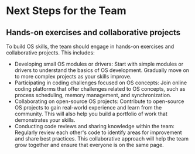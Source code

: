# Next Steps for the Team

## Hands-on exercises and collaborative projects
To build OS skills, the team should engage in hands-on exercises and collaborative projects. This includes:

- Developing small OS modules or drivers: Start with simple modules or drivers to understand the basics of OS development. Gradually move on to more complex projects as your skills improve.
- Participating in coding challenges focused on OS concepts: Join online coding platforms that offer challenges related to OS concepts, such as process scheduling, memory management, and synchronization.
- Collaborating on open-source OS projects: Contribute to open-source OS projects to gain real-world experience and learn from the community. This will also help you build a portfolio of work that demonstrates your skills.
- Conducting code reviews and sharing knowledge within the team: Regularly review each other's code to identify areas for improvement and share best practices. This collaborative approach will help the team grow together and ensure that everyone is on the same page.
